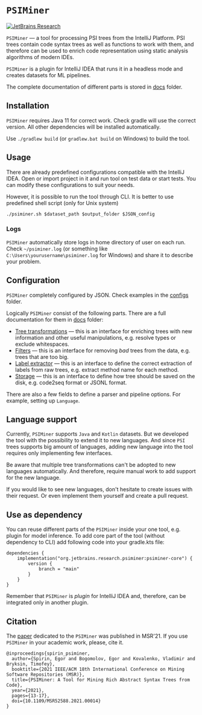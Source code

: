 # `PSIMiner`

[![JetBrains Research](https://jb.gg/badges/research.svg)](https://confluence.jetbrains.com/display/ALL/JetBrains+on+GitHub)

`PSIMiner` — a tool for processing PSI trees from the IntelliJ Platform.
PSI trees contain code syntax trees as well as functions to work with them,
and therefore can be used to enrich code representation using static analysis algorithms of modern IDEs.

`PSIMiner` is a plugin for IntelliJ IDEA that runs it in a headless mode and creates datasets for ML pipelines.

The complete documentation of different parts is stored in [docs](./docs) folder.

## Installation

`PSIMiner` requires Java 11 for correct work.
Check gradle will use the correct version.
All other dependencies will be installed automatically.

Use `./gradlew build` (or `gradlew.bat build` on Windows) to build the tool.

## Usage

There are already predefined configurations compatible with the IntelliJ IDEA.
Open or import project in it and run tool on test data or start tests.
You can modify these configurations to suit your needs.

However, it is possible to run the tool through CLI.
It is better to use predefined shell script (only for Unix system)
```shell
./psiminer.sh $dataset_path $output_folder $JSON_config
```

### Logs

`PSIMiner` automatically store logs in home directory of user on each run.
Check `~/psiminer.log` (or something like `C:\Users\yourusername\psiminer.log` for Windows) and share it to describe 
your 
problem.

## Configuration

`PSIMiner` completely configured by JSON.
Check examples in the [configs](configs) folder.

Logically `PSIMiner` consist of the following parts.
There are a full documentation for them in [docs](./docs) folder:
- [Tree transformations](./docs/tree_transormations.md) —
this is an interface for enriching trees with new information and other useful manipulations,
e.g. resolve types or exclude whitespaces.
- [Filters](./docs/filters.md) —
this is an interface for removing *bad* trees from the data, e.g. trees that are too big.
- [Label extractor](./docs/label_extractors.md) —
this is an interface to define the correct extraction of labels from raw trees,
e.g. extract method name for each method.
- [Storage](./docs/storages.md) —
this is an interface to define how tree should be saved on the disk,
e.g. code2seq format or JSONL format.

There are also a few fields to define a parser and pipeline options.
For example, setting up `Language`.

## Language support

Currently, `PSIMiner` supports `Java` and `Kotlin` datasets.
But we developed the tool with the possibility to extend it to new languages.
And since `PSI` trees supports big amount of languages,
adding new language into the tool requires only implementing few interfaces.

Be aware that multiple tree transformations can't be adopted to new languages automatically.
And therefore, require manual work to add support for the new language.

If you would like to see new languages, don't hesitate to create issues with their request.
Or even implement them yourself and create a pull request.

## Use as dependency

You can reuse different parts of the `PSIMiner` inside your one tool, e.g. plugin for model inference.
To add core part of the tool (without dependency to CLI) add following code into your gradle.kts file:
```
dependencies {
    implementation("org.jetbrains.research.psiminer:psiminer-core") {
        version {
            branch = "main"
        }
    }
}
```

Remember that `PSIMiner` is *plugin* for IntelliJ IDEA and, therefore, can be integrated only in another plugin.

## Citation

The [paper](https://ieeexplore.ieee.org/document/9463105)
dedicated to the `PSIMiner` was published in MSR'21.
If you use `PSIMiner` in your academic work, please, cite it.
```
@inproceedings{spirin_psiminer,
  author={Spirin, Egor and Bogomolov, Egor and Kovalenko, Vladimir and Bryksin, Timofey},
  booktitle={2021 IEEE/ACM 18th International Conference on Mining Software Repositories (MSR)}, 
  title={PSIMiner: A Tool for Mining Rich Abstract Syntax Trees from Code}, 
  year={2021},
  pages={13-17},
  doi={10.1109/MSR52588.2021.00014}
}
```
